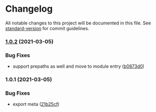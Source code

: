 # Changelog

All notable changes to this project will be documented in this file. See [standard-version](https://github.com/conventional-changelog/standard-version) for commit guidelines.

### [1.0.2](https://github.com/pi0/nuxt-postcss8/compare/v1.0.1...v1.0.2) (2021-03-05)


### Bug Fixes

* support prepaths as well and move to module entry ([b0873d0](https://github.com/pi0/nuxt-postcss8/commit/b0873d00f9c3b77020cab0739cc43694641d6c57))

### 1.0.1 (2021-03-05)


### Bug Fixes

* export meta ([21b25cf](https://github.com/pi0/nuxt-postcss8/commit/21b25cfa816070d231ecf26e0688013ba81dbada))

